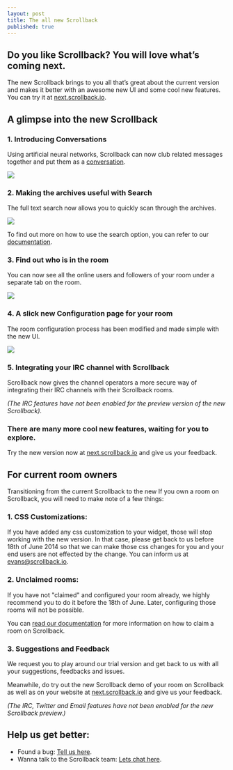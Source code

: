 ```yaml
---
layout: post
title: The all new Scrollback
published: true
---
```


## Do you like Scrollback? You will love what’s coming next.
The new Scrollback brings to you all that’s great about the current version and makes it better with an awesome new UI and some cool new features. You can try it at [next.scrollback.io](http://next.scrollback.io/).

## A glimpse into the new Scrollback

### 1. Introducing Conversations
Using artificial neural networks, Scrollback can now club related messages together and put them as a [conversation](/docs/conversations).

![](http://i.imgur.com/5oi1GRa.png?1)

### 2. Making the archives useful with Search
The full text search now allows you to quickly scan through the archives.

![](http://i.imgur.com/8AmGg5D.png?1)

To find out more on how to use the search option, you can refer to our [documentation](/docs/search). 

### 3. Find out who is in the room
You can now see all the online users and followers of your room under a separate tab on the room.

![](http://i.imgur.com/KMJqnl8.png?1)

### 4. A slick new Configuration page for your room
The room configuration process has been modified and made simple with the new UI.

![](http://i.imgur.com/2XqvCz2.png?1)

### 5. Integrating your IRC channel with Scrollback
Scrollback now gives the channel operators a more secure way of integrating their IRC channels with their Scrollback rooms.

_(The IRC features have not been enabled for the preview version of the new Scrollback)._

### There are many more cool new features, waiting for you to explore.
Try the new version now at [next.scrollback.io](http://next.scrollback.io) and give us your feedback.

## For current room owners
Transitioning from the current Scrollback to the new
If you own a room on Scrollback, you will need to make note of a few things:

### 1. CSS Customizations: 
If you have added any css customization to your widget, those will stop working with the new version. In that case, please get back to us before 18th of June 2014 so that we can make those css changes for you and your end users are not effected by the change. You can inform us at [evans@scrollback.io](mailto:evans@scrollback.io).

### 2. Unclaimed rooms: 
If you have not "claimed" and configured your room already, we highly recommend you to do it before the 18th of June. Later, configuring those rooms will not be possible.

You can [read our documentation](/docs/claiming-room) for more information on how to claim a room on Scrollback.

### 3. Suggestions and Feedback 
We request you to play around our trial version and get back to us with all your suggestions, feedbacks and issues.

Meanwhile, do try out the new Scrollback demo of your room on Scrollback as well as on your website at [next.scrollback.io](http://next.scrollback.io) and give us your feedback.

_(The IRC, Twitter and Email features have not been enabled for the new Scrollback preview.)_

## Help us get better:

- Found a bug: [Tell us here](https://github.com/scrollback/scrollback/issues?state=open).
- Wanna talk to the Scrollback team: [Lets chat here](http://next.scrollback.io/support?tab=people).

